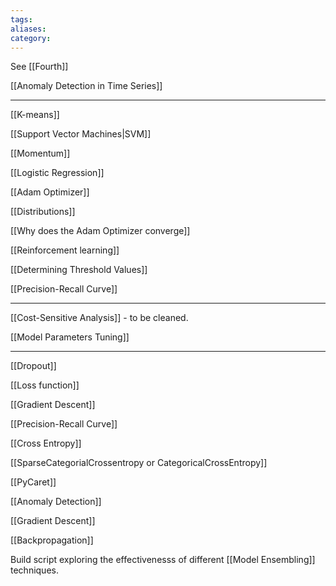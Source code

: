 ```yaml
---
tags: 
aliases: 
category:
---
```

See [[Fourth]]

[[Anomaly Detection in Time Series]]

---

[[K-means]]

[[Support Vector Machines|SVM]]

[[Momentum]]

[[Logistic Regression]]

[[Adam Optimizer]]

[[Distributions]]

[[Why does the Adam Optimizer converge]]

[[Reinforcement learning]]

[[Determining Threshold Values]]

[[Precision-Recall Curve]]

--- 
[[Cost-Sensitive Analysis]] - to be cleaned.

[[Model Parameters Tuning]]

--- 

[[Dropout]]

[[Loss function]]

[[Gradient Descent]]

[[Precision-Recall Curve]]

[[Cross Entropy]]

[[SparseCategorialCrossentropy or CategoricalCrossEntropy]]

[[PyCaret]]

[[Anomaly Detection]]

[[Gradient Descent]]

[[Backpropagation]]

Build script exploring the effectivenesss of different [[Model Ensembling]] techniques.



